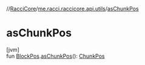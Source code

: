//[RacciCore](../../index.md)/[me.racci.raccicore.api.utils](index.md)/[asChunkPos](as-chunk-pos.md)

# asChunkPos

[jvm]\
fun [BlockPos](-block-pos/index.md).[asChunkPos](as-chunk-pos.md)(): [ChunkPos](-chunk-pos/index.md)
